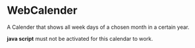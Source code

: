 # WebCalender
A Calender that shows all week days of a chosen month in a certain year.

**java script** must not be activated for this calendar to work.
